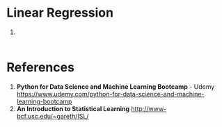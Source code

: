 # Linear Regression
1.  **[]()**  
&ensp;  

#  References
1.  **Python for Data Science and Machine Learning Bootcamp** - Udemy   
	https://www.udemy.com/python-for-data-science-and-machine-learning-bootcamp
2.  **An Introduction to Statistical Learning**	
	http://www-bcf.usc.edu/~gareth/ISL/
	
